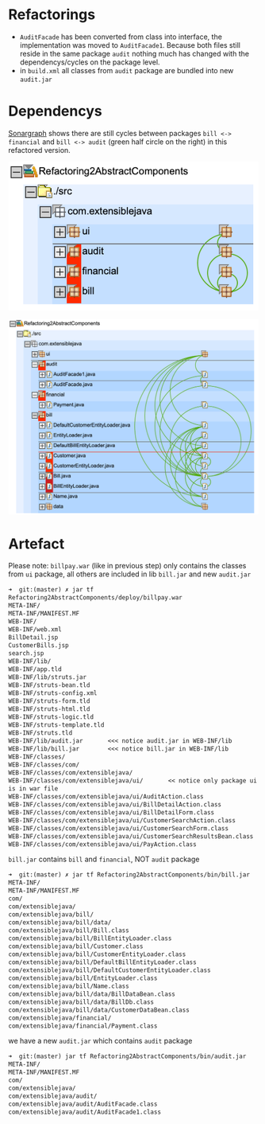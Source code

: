 # Refactorings

* `AuditFacade` has been converted from class into interface, the implementation was moved to `AuditFacade1`. Because both files still reside in the same package `audit` nothing much has changed with the dependencys/cycles on the package level.
* in `build.xml` all classes from `audit` package are bundled into new `audit.jar`

# Dependencys

[Sonargraph](https://www.hello2morrow.com/products/sonargraph) shows there are still cycles between packages `bill <-> financial` and `bill <-> audit` (green half circle on the right) in this refactored version.

![](images/sonargraph-collapsed.png)

![](images/sonargraph-expanded.png)

# Artefact

Please note: `billpay.war` (like in previous step) only contains the classes from `ui` package, all others are included in lib `bill.jar` and new `audit.jar`

    ➜  git:(master) ✗ jar tf Refactoring2AbstractComponents/deploy/billpay.war
    META-INF/
    META-INF/MANIFEST.MF
    WEB-INF/
    WEB-INF/web.xml
    BillDetail.jsp
    CustomerBills.jsp
    search.jsp
    WEB-INF/lib/
    WEB-INF/app.tld
    WEB-INF/lib/struts.jar
    WEB-INF/struts-bean.tld
    WEB-INF/struts-config.xml
    WEB-INF/struts-form.tld
    WEB-INF/struts-html.tld
    WEB-INF/struts-logic.tld
    WEB-INF/struts-template.tld
    WEB-INF/struts.tld
    WEB-INF/lib/audit.jar       <<< notice audit.jar in WEB-INF/lib
    WEB-INF/lib/bill.jar        <<< notice bill.jar in WEB-INF/lib
    WEB-INF/classes/
    WEB-INF/classes/com/
    WEB-INF/classes/com/extensiblejava/
    WEB-INF/classes/com/extensiblejava/ui/       << notice only package ui is in war file
    WEB-INF/classes/com/extensiblejava/ui/AuditAction.class
    WEB-INF/classes/com/extensiblejava/ui/BillDetailAction.class
    WEB-INF/classes/com/extensiblejava/ui/BillDetailForm.class
    WEB-INF/classes/com/extensiblejava/ui/CustomerSearchAction.class
    WEB-INF/classes/com/extensiblejava/ui/CustomerSearchForm.class
    WEB-INF/classes/com/extensiblejava/ui/CustomerSearchResultsBean.class
    WEB-INF/classes/com/extensiblejava/ui/PayAction.class

`bill.jar` contains `bill` and `financial`, NOT `audit` package

    ➜  git:(master) ✗ jar tf Refactoring2AbstractComponents/bin/bill.jar      
    META-INF/
    META-INF/MANIFEST.MF
    com/
    com/extensiblejava/
    com/extensiblejava/bill/
    com/extensiblejava/bill/data/
    com/extensiblejava/bill/Bill.class
    com/extensiblejava/bill/BillEntityLoader.class
    com/extensiblejava/bill/Customer.class
    com/extensiblejava/bill/CustomerEntityLoader.class
    com/extensiblejava/bill/DefaultBillEntityLoader.class
    com/extensiblejava/bill/DefaultCustomerEntityLoader.class
    com/extensiblejava/bill/EntityLoader.class
    com/extensiblejava/bill/Name.class
    com/extensiblejava/bill/data/BillDataBean.class
    com/extensiblejava/bill/data/BillDb.class
    com/extensiblejava/bill/data/CustomerDataBean.class
    com/extensiblejava/financial/
    com/extensiblejava/financial/Payment.class

we have a new `audit.jar` which contains `audit` package

    ➜  git:(master) jar tf Refactoring2AbstractComponents/bin/audit.jar
    META-INF/
    META-INF/MANIFEST.MF
    com/
    com/extensiblejava/
    com/extensiblejava/audit/
    com/extensiblejava/audit/AuditFacade.class
    com/extensiblejava/audit/AuditFacade1.class